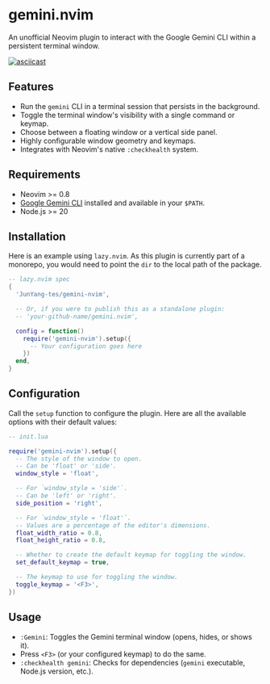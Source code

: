 # gemini.nvim

An unofficial Neovim plugin to interact with the Google Gemini CLI within a persistent terminal window.

[![asciicast](https://asciinema.org/a/qCrA52b4s5lfnjQJRPc3Cnton.svg)](https://asciinema.org/a/qCrA52b4s5lfnjQJRPc3Cnton)

## Features

- Run the `gemini` CLI in a terminal session that persists in the background.
- Toggle the terminal window's visibility with a single command or keymap.
- Choose between a floating window or a vertical side panel.
- Highly configurable window geometry and keymaps.
- Integrates with Neovim's native `:checkhealth` system.

## Requirements

- Neovim >= 0.8
- [Google Gemini CLI](https://github.com/google/gemini-cli) installed and available in your `$PATH`.
- Node.js >= 20

## Installation

Here is an example using `lazy.nvim`. As this plugin is currently part of a monorepo, you would need to point the `dir` to the local path of the package.

```lua
-- lazy.nvim spec
{
  'JunYang-tes/gemini-nvim',

  -- Or, if you were to publish this as a standalone plugin:
  -- 'your-github-name/gemini.nvim',

  config = function()
    require('gemini-nvim').setup({
      -- Your configuration goes here
    })
  end,
}
```

## Configuration

Call the `setup` function to configure the plugin. Here are all the available options with their default values:

```lua
-- init.lua

require('gemini-nvim').setup({
  -- The style of the window to open.
  -- Can be 'float' or 'side'.
  window_style = 'float',

  -- For `window_style = 'side'`.
  -- Can be 'left' or 'right'.
  side_position = 'right',

  -- For `window_style = 'float'`.
  -- Values are a percentage of the editor's dimensions.
  float_width_ratio = 0.8,
  float_height_ratio = 0.8,

  -- Whether to create the default keymap for toggling the window.
  set_default_keymap = true,

  -- The keymap to use for toggling the window.
  toggle_keymap = '<F3>',
})
```

## Usage

- `:Gemini`: Toggles the Gemini terminal window (opens, hides, or shows it).
- Press `<F3>` (or your configured keymap) to do the same.
- `:checkhealth gemini`: Checks for dependencies (`gemini` executable, Node.js version, etc.).

